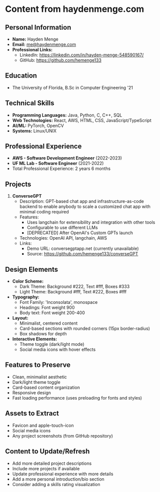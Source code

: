 # Content from haydenmenge.com

## Personal Information
- **Name:** Hayden Menge
- **Email:** me@haydenmenge.com
- **Professional Links:**
  - LinkedIn: https://linkedin.com/in/hayden-menge-548590167/
  - GitHub: https://github.com/hemenge133

## Education
- The University of Florida, B.Sc in Computer Engineering '21

## Technical Skills
- **Programming Languages:** Java, Python, C, C++, SQL
- **Web Technologies:** React, AWS, HTML, CSS, JavaScript/TypeScript
- **AI/ML:** PyTorch, OpenCV
- **Systems:** Linux/UNIX

## Professional Experience
- **AWS - Software Development Engineer** (2022-2023)
- **UF ML Lab - Software Engineer** (2021-2022)
- Total Professional Experience: 2 years 6 months

## Projects
1. **ConverseGPT**
   - Description: GPT-based chat app and infrastructure-as-code backend to enable anybody to scale a customized chat app with minimal coding required
   - Features:
     - Uses langchain for extensibility and integration with other tools
     - Configurable to use different LLMs
     - [DEPRECATED] After OpenAI's Custom GPTs launch
   - Technologies: OpenAI API, langchain, AWS
   - Links:
     - Demo URL: conversegptapp.net (currently unavailable)
     - Source: https://github.com/hemenge133/converseGPT

## Design Elements
- **Color Scheme:**
  - Dark Theme: Background #222, Text #fff, Boxes #333
  - Light Theme: Background #fff, Text #222, Boxes #fff
- **Typography:**
  - Font Family: 'Inconsolata', monospace
  - Headings: Font weight 900
  - Body text: Font weight 200-400
- **Layout:**
  - Minimalist, centered content
  - Card-based sections with rounded corners (15px border-radius)
  - Box shadows for depth
- **Interactive Elements:**
  - Theme toggle (dark/light mode)
  - Social media icons with hover effects

## Features to Preserve
- Clean, minimalist aesthetic
- Dark/light theme toggle
- Card-based content organization
- Responsive design
- Fast loading performance (uses preloading for fonts and styles)

## Assets to Extract
- Favicon and apple-touch-icon
- Social media icons
- Any project screenshots (from GitHub repository)

## Content to Update/Refresh
- Add more detailed project descriptions
- Include more projects if available
- Update professional experience with more details
- Add a more personal introduction/bio section
- Consider adding a skills rating visualization 